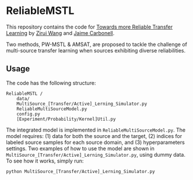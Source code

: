 # ReliableMSTL

This repository contains the code for [Towards more Reliable Transfer Learning](https://arxiv.org/abs/1807.02235) by [Zirui Wang](https://www.cs.cmu.edu/~ziruiw/) and [Jaime Carbonell](https://www.cs.cmu.edu/~jgc/).

Two methods, PW-MSTL & AMSAT, are proposed to tackle the challenge of multi-source transfer learning when sources exhibiting diverse reliabilities.

## Usage

The code has the following structure:

```
ReliableMSTL /
    data/
    MultiSource_[Transfer/Active]_Lerning_Simulator.py
    ReliableMultiSourceModel.py
    config.py
    [Experiment/Probability/Kernel]Util.py
```

The integrated model is implemented in `ReliableMultiSourceModel.py`. The model requires: (1) data for both the source and the target, (2) indices for labeled source samples for each source domain, and (3) hyperparameters settings. Two examples of how to use the model are shown in `MultiSource_[Transfer/Active]_Lerning_Simulator.py`, using dummy data. To see how it works, simply run:

```
python MultiSource_[Transfer/Active]_Lerning_Simulator.py
```



